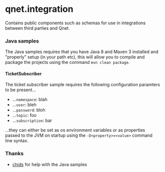 qnet.integration
================

Contains public components such as schemas for use in integrations between third parties and Qnet.


### Java samples

The Java samples requires that you have Java 8 and Maven 3 installed and "properly" setup (in your path etc), this will allow you to compile and package the projects using the command `mvn clean package`.

#### TicketSubscriber

The ticket subscriber sample requires the following configuration paramters to be present...

* ...`namespace`: blah
* ...`user`: bleh
* ...`password`: bloh
* ...`topic`: foo
* ...`subscription`: bar

...they can either be set as os environment variables or as properties passed to the JVM on startup using the `-D<property>=<value>` command line syntax.

### Thanks
* [chids](https://github.com/chids) for help with the Java samples
